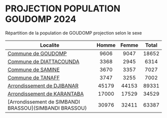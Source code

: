 # PROJECTION POPULATION GOUDOMP 2024
	
Répartition de la population de GOUDOMP projection selon le sexe
	
| Localite  | Homme | Femme | Total |
| --------- |:-----:|:-----:|:-----:|
| [Commune de GOUDOMP](GOUDOMP) | 9606 | 9047 | 18652 |
| [Commune de DIATTACOUNDA](DIATTACOUNDA) | 3368 | 2945 | 6314 |
| [Commune de SAMINE](SAMINE) | 3670 | 3357 | 7027 |
| [Commune de TANAFF](TANAFF) | 3747 | 3255 | 7002 |
| [Arrondissement de DJIBANAR](DJIBANAR) | 45179 | 44153 | 89331 |
| [Arrondissement de KARANTABA](KARANTABA) | 17000 | 17529 | 34529 |
| [Arrondissement de SIMBANDI BRASSOU](SIMBANDI BRASSOU) | 30976 | 32411 | 63387 |
